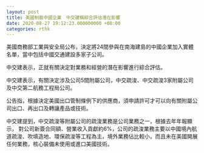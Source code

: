 ```yaml
---
layout: post
title: 美國制裁中國企業　中交建稱綜合評估潛在影響
date: 2020-08-27 19:12:23.000000000 +08:00
categories: rthk
---
```


美國商務部工業與安全局公布，決定將24間參與在南海建島的中國企業加入實體名單，當中包括中國交通建設多家子公司。

中交建表示，正就有關決定對業務和經營的潛在影響進行綜合評估。

中交建表示，有關決定涉及公司5間附屬公司，中交疏浚、中交疏浚3家附屬公司及中交第二航務工程局公司。

公告指，根據決定美國出口管制條例下的供應商，須申請許可才可以向有關附屬公司出口、再出口及轉讓產品或技術。

中交建提到，中交疏浚等附屬公司的疏浚業務是公司業務之一，根據去年年報顯示， 對公司新簽合同額、營業收入貢獻約6%，公司的疏浚業務主要以中國境內航道疏浚、吹填造地、環保疏浚等工程為主，境外業務佔比較小，而且未在美國開展任何業務，核心裝備未使用或進口美國技術。
